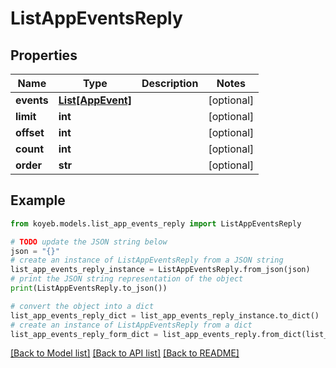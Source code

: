 # ListAppEventsReply


## Properties

Name | Type | Description | Notes
------------ | ------------- | ------------- | -------------
**events** | [**List[AppEvent]**](AppEvent.md) |  | [optional] 
**limit** | **int** |  | [optional] 
**offset** | **int** |  | [optional] 
**count** | **int** |  | [optional] 
**order** | **str** |  | [optional] 

## Example

```python
from koyeb.models.list_app_events_reply import ListAppEventsReply

# TODO update the JSON string below
json = "{}"
# create an instance of ListAppEventsReply from a JSON string
list_app_events_reply_instance = ListAppEventsReply.from_json(json)
# print the JSON string representation of the object
print(ListAppEventsReply.to_json())

# convert the object into a dict
list_app_events_reply_dict = list_app_events_reply_instance.to_dict()
# create an instance of ListAppEventsReply from a dict
list_app_events_reply_form_dict = list_app_events_reply.from_dict(list_app_events_reply_dict)
```
[[Back to Model list]](../README.md#documentation-for-models) [[Back to API list]](../README.md#documentation-for-api-endpoints) [[Back to README]](../README.md)


